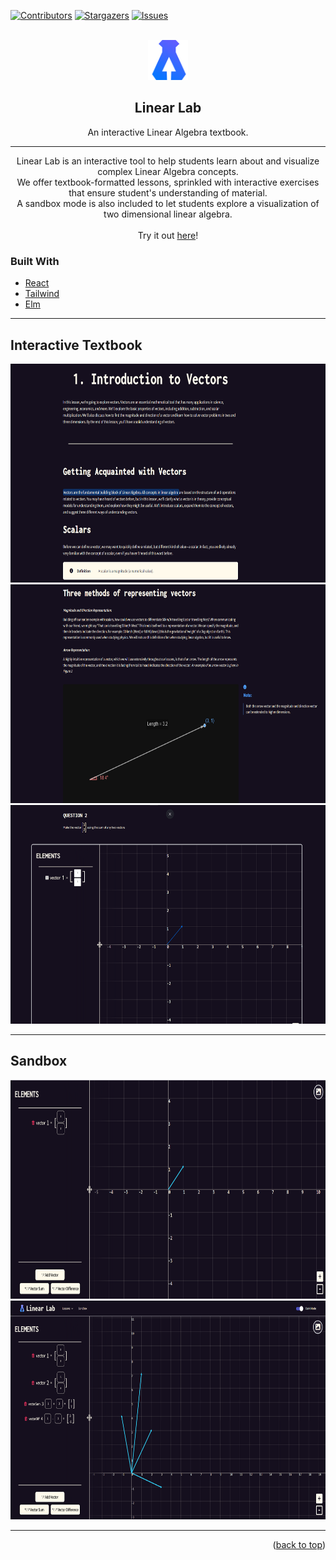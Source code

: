 [![Contributors][contributors-shield]][contributors-url]
[![Stargazers][stars-shield]][stars-url]
[![Issues][issues-shield]][issues-url]

<!-- PROJECT LOGO -->
<br />
<div align="center">
  <a href="https://nickjg1.github.io/Linear-Lab/">
    <img src="repo_assets/logo512.png" alt="Logo" width="64" height="64">
  </a>

<h2 align="center">Linear Lab</h2>

  <p align="center">
    An interactive Linear Algebra textbook</a>.
  </p>

</div>

---

<p align="center">
Linear Lab is an interactive tool to help students learn about and visualize complex Linear Algebra concepts. <br>
We offer textbook-formatted lessons, sprinkled with interactive exercises that ensure student's understanding of material. <br>
A sandbox mode is also included to let students explore a visualization of two dimensional linear algebra.<br><br>
Try it out <a href="https://nickjg1.github.io/Linear-Lab/">here</a>!
</p>

### Built With

* [React](https://react.dev/)
* [Tailwind](https://tailwindcss.com/)
* [Elm](https://elm-lang.org/)

---

## Interactive Textbook

<div align="center">
<img src="repo_assets/textbook1.png" alt="imageOfTextbook1" width="700" height="350">  
<img src="repo_assets/textbook2.png" alt="imageOfTextbook2" width="700" height="350">
<img src="repo_assets/textbook3.png" alt="imageOfTextbook3" width="700" height="350">
</div>

---

## Sandbox

<div align="center">
<img src="repo_assets/sandbox1.png" alt="imageOfSandbox1" width="700" height="350">  
<img src="repo_assets/sandbox2.png" alt="imageOfSandbox2" width="700" height="350">
</div>

---

<p align="right">(<a href="#top">back to top</a>)</p>

[contributors-shield]: https://img.shields.io/github/contributors/nickjg1/Linear-Lab.svg?style=for-the-badge
[contributors-url]: https://github.com/nickjg1/Linear-Lab/graphs/contributors
[forks-shield]: https://img.shields.io/github/forks/nickjg1/Linear-Lab.svg?style=for-the-badge
[forks-url]: https://github.com/nickjg1/Linear-Lab/network/members
[stars-shield]: https://img.shields.io/github/stars/nickjg1/Linear-Lab.svg?style=for-the-badge
[stars-url]: https://github.com/nickjg1/Linear-Lab/stargazers
[issues-shield]: https://img.shields.io/github/issues/nickjg1/Linear-Lab.svg?style=for-the-badge
[issues-url]: https://github.com/nickjg1/Linear-Lab/issues
